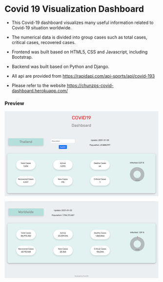 # Covid 19 Visualization Dashboard

- This Covid-19 dashboard visualizes many useful information related to Covid-19 situation worldwide. 

- The numerical data is divided into group cases such as total cases, critical cases, recovered cases.

- Frontend was built based on HTML5, CSS and Javascript, including Bootstrap.

- Backend was built based on Python and Django.

- All api are provided from https://rapidapi.com/api-sports/api/covid-193

- Please refer to the website https://chunzps-covid-dashboard.herokuapp.com/

### Preview

![Image1](https://github.com/chunmusic/Covid-19-Visualization-Dashboard/blob/main/image/Image1.png?raw=true)

![Image1](https://github.com/chunmusic/Covid-19-Visualization-Dashboard/blob/main/image/Image2.png?raw=true)